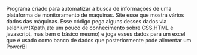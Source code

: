 Programa criado para automatizar a busca de informações
de uma plataforma de monitoramento de máquinas.
Site esse que mostra vários dados das máquinas.
Esse código pega alguns desses dados via
selenium(Xpath,até um pouco de conhecimento sobre CSS,HTML e javascript, mas bem o básico mesmo)
e joga esses dados para um excel
que é usado como banco de dados
que posteriormente pode alimentar um PowerBI
